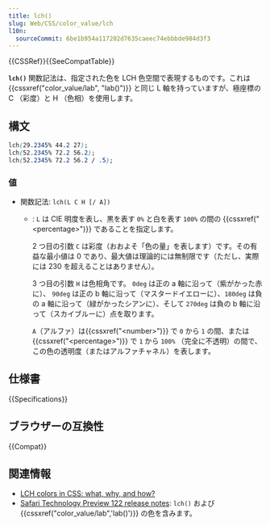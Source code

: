 ```yaml
---
title: lch()
slug: Web/CSS/color_value/lch
l10n:
  sourceCommit: 6be1b954a117202d7635caeec74ebbbde984d3f3
---
```


{{CSSRef}}{{SeeCompatTable}}

**`lch()`** 関数記法は、指定された色を LCH 色空間で表現するものです。これは {{cssxref("color_value/lab", "lab()")}} と同じ L 軸を持っていますが、極座標の C （彩度）と H （色相）を使用します。

## 構文

```css
lch(29.2345% 44.2 27);
lch(52.2345% 72.2 56.2);
lch(52.2345% 72.2 56.2 / .5);
```

### 値

- 関数記法: `lch(L C H [/ A])`

  - : `L` は CIE 明度を表し、黒を表す `0%` と白を表す `100%` の間の {{cssxref("&lt;percentage&gt;")}} であることを指定します。

    2 つ目の引数 `C` は彩度（おおよそ「色の量」を表します）です。その有益な最小値は 0 であり、最大値は理論的には無制限です（ただし、実際には 230 を超えることはありません）。

    3 つ目の引数 `H` は色相角です。 `0deg` は正の a 軸に沿って（紫がかった赤に）、 `90deg` は正の b 軸に沿って（マスタードイエローに）、`180deg` は負の a 軸に沿って（緑がかったシアンに）、そして `270deg` は負の b 軸に沿って（スカイブルーに）点を取ります。

    `A`（アルファ）は{{cssxref("&lt;number&gt;")}} で `0` から `1` の間、または {{cssxref("&lt;percentage&gt;")}} で `1` から `100%` （完全に不透明）の間で、この色の透明度（またはアルファチャネル）を表します。

## 仕様書

{{Specifications}}

## ブラウザーの互換性

{{Compat}}

## 関連情報

- [LCH colors in CSS: what, why, and how?](https://lea.verou.me/2020/04/lch-colors-in-css-what-why-and-how/)
- [Safari Technology Preview 122 release notes](https://webkit.org/blog/11577/release-notes-for-safari-technology-preview-122/): `lch()` および {{cssxref("color_value/lab",'lab()')}} の色を含みます。
